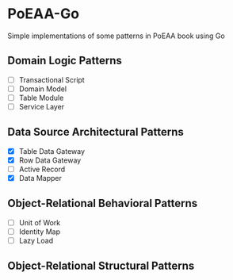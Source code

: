 # PoEAA-Go
Simple implementations of some patterns in PoEAA book using Go

## Domain Logic Patterns
- [ ] Transactional Script
- [ ] Domain Model
- [ ] Table Module
- [ ] Service Layer
## Data Source Architectural Patterns
- [x] Table Data Gateway
- [x] Row Data Gateway
- [ ] Active Record
- [x] Data Mapper
## Object-Relational Behavioral Patterns
- [ ] Unit of Work
- [ ] Identity Map
- [ ] Lazy Load
## Object-Relational Structural Patterns
